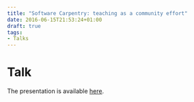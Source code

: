 ```yaml
---
title: "Software Carpentry: teaching as a community effort"
date: 2016-06-15T21:53:24+01:00
draft: true
tags:
- Talks
---
```


# Talk

The presentation is available
[here](https://rawgit.com/btel/2016-06-15-scikit-learn-day-paris/master/slides.html).